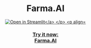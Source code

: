 <h1 align="center">
    Farma.AI
</h1>



<p align="center">
    <a href="https://farmaai.streamlit.app/"><img src="https://static.streamlit.io/badges/streamlit_badge_black_white.svg" alt="Open in Streamlit</a>
</p>

<p align="center">










<h3 align="center">
    Try it now: <br>
    <a href="https://farmaai.streamlit.app/">Farma.AI</a>
</h3>
